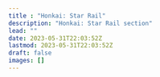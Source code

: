 ```yaml
---
title : "Honkai: Star Rail"
description: "Honkai: Star Rail section"
lead: ""
date: 2023-05-31T22:03:52Z
lastmod: 2023-05-31T22:03:52Z
draft: false
images: []
---
```

